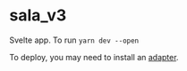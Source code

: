 # sala_v3

Svelte app.
To run `yarn dev --open`

To deploy, you may need to install an [adapter](https://svelte.dev/docs/kit/adapters).
